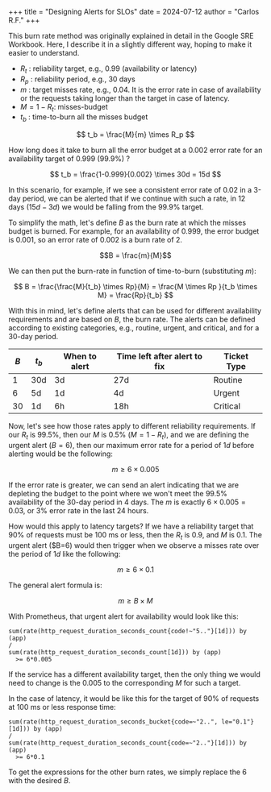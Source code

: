 +++
title = "Designing Alerts for SLOs"
date = 2024-07-12
author = "Carlos R.F."
+++

This burn rate method was originally explained in detail in the Google SRE Workbook. Here, I describe it in a slightly different way, hoping to make it easier to understand.

* $R_t$ : reliability target, e.g., 0.99 (availability or latency)
* $R_p$ : reliability period, e.g., 30 days
* $m$ : target misses rate, e.g., 0.04. It is the error rate in case of availability or the requests taking longer than the target in case of latency.
* $M=1-R_t$: misses-budget
* $t_b$ : time-to-burn all the misses budget

$$
t_b = \frac{M}{m} \times R_p
$$

How long does it take to burn all the error budget at a 0.002 error rate for an availability target of 0.999 (99.9%) ?


$$
t_b = \frac{1-0.999}{0.002} \times 30d
= 15d
$$

In this scenario, for example, if we see a consistent error rate of 0.02 in a 3-day period, we can be alerted that if we continue with such a rate, in 12 days ($15d-3d$) we would be falling from the 99.9% target.

To simplify the math, let's define $B$ as the burn rate at which the misses budget is burned. For example, for an availability of 0.999, the error budget is 0.001, so an error rate of 0.002 is a burn rate of 2.

$$B = \frac{m}{M}$$

We can then put the burn-rate in function of time-to-burn (substituting $m$):


$$
B = \frac{\frac{M}{t_b} \times Rp}{M}
 = \frac{M \times Rp }{t_b \times M}
 = \frac{Rp}{t_b}
$$

With this in mind, let's define alerts that can be used for different availability requirements and are based on $B$, the burn rate.
The alerts can be defined according to existing categories, e.g., routine, urgent, and critical, and for a 30-day period.

|$B$|$t_b$|When to alert|Time left after alert to fix|Ticket Type|
|---|---|---|---|---|
|1|30d|3d|27d|Routine|
|6|5d|1d|4d|Urgent|
|30|1d|6h|18h|Critical|

Now, let's see how those rates apply to different reliability requirements. If our $R_t$ is 99.5%, then our $M$ is 0.5% ($M=1-R_t$), and we are defining the urgent alert ($B=6$), then our maximum error rate for a period of $1d$ before alerting would be the following:

$$m \geq 6 \times 0.005$$

If the error rate is greater, we can send an alert indicating that we are depleting the budget to the point where we won't meet the 99.5% availability of the 30-day period in 4 days. The $m$ is exactly $6 \times 0.005 = 0.03$, or 3% error rate in the last 24 hours.

How would this apply to latency targets? If we have a reliability target that 90% of requests must be 100 ms or less, then the $R_t$ is 0.9, and $M$ is 0.1. The urgent alert ($B=6) would then trigger when we observe a misses rate over the period of $1d$ like the following:

$$m \geq 6 \times 0.1$$

The general alert formula is:

$$m \geq B \times M$$

With Prometheus, that urgent alert for availability would look like this:

```
sum(rate(http_request_duration_seconds_count{code!~"5.."}[1d])) by (app)
/
sum(rate(http_request_duration_seconds_count[1d])) by (app)
  >= 6*0.005
```

If the service has a different availability target, then the only thing we would need to change is the $0.005$ to the corresponding $M$ for such a target.

In the case of latency, it would be like this for the target of 90% of requests at 100 ms or less response time:

```
sum(rate(http_request_duration_seconds_bucket{code=~"2..", le="0.1"}[1d])) by (app)
/
sum(rate(http_request_duration_seconds_count{code=~"2.."}[1d])) by (app)
  >= 6*0.1
```

To get the expressions for the other burn rates, we simply replace the $6$ with the desired $B$.
